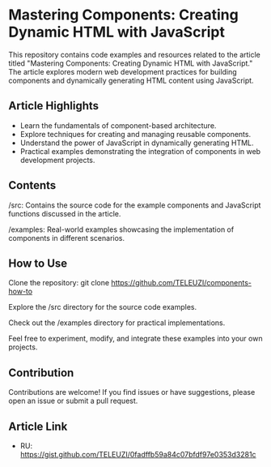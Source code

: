# Mastering Components: Creating Dynamic HTML with JavaScript

This repository contains code examples and resources related to the article titled "Mastering Components: Creating Dynamic HTML with JavaScript." The article explores modern web development practices for building components and dynamically generating HTML content using JavaScript.

## Article Highlights

- Learn the fundamentals of component-based architecture.
- Explore techniques for creating and managing reusable components.
- Understand the power of JavaScript in dynamically generating HTML.
- Practical examples demonstrating the integration of components in web development projects.

## Contents

/src: Contains the source code for the example components and JavaScript functions discussed in the article.

/examples: Real-world examples showcasing the implementation of components in different scenarios.

## How to Use

Clone the repository: git clone <https://github.com/TELEUZI/components-how-to>

Explore the /src directory for the source code examples.

Check out the /examples directory for practical implementations.

Feel free to experiment, modify, and integrate these examples into your own projects.

## Contribution

Contributions are welcome! If you find issues or have suggestions, please open an issue or submit a pull request.

## Article Link

- RU: <https://gist.github.com/TELEUZI/0fadffb59a84c07bfdf97e0353d3281c>
